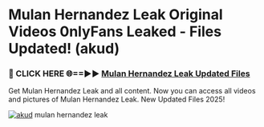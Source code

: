 # Mulan Hernandez Leak Original Videos 0nlyFans Leaked - Files Updated! (akud)

<h3>🔴 CLICK HERE 🌐==►► <a href="https://tinyurl.com/4seja8ks" rel="nofollow">Mulan Hernandez Leak Updated Files</a></h3>

Get Mulan Hernandez Leak and all content. Now you can access all videos and pictures of Mulan Hernandez Leak. New Updated Files 2025!

[![akud](https://i.imgur.com/EWjZXRe.gif)](https://tinyurl.com/4seja8ks)
mulan hernandez leak